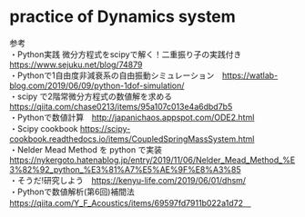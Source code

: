 # practice of Dynamics system 
参考<br>
・Python実践 微分方程式をscipyで解く！二重振り子の実践付き　https://www.sejuku.net/blog/74879 <br>
・Pythonで1自由度非減衰系の自由振動シミュレーション　https://watlab-blog.com/2019/06/09/python-1dof-simulation/ <br>
・scipy で2階常微分方程式の数値解を求める　https://qiita.com/chase0213/items/95a107c013e4a6dbd7b5 <br>
・Pythonで数値計算　http://japanichaos.appspot.com/ODE2.html <br>
・Scipy cookbook https://scipy-cookbook.readthedocs.io/items/CoupledSpringMassSystem.html<br>
・Nelder Mead Method を python で実装　https://nykergoto.hatenablog.jp/entry/2019/11/06/Nelder_Mead_Method_%E3%82%92_python_%E3%81%A7%E5%AE%9F%E8%A3%85<br>
・そうだ!研究しよう　https://kenyu-life.com/2019/06/01/dhsm/ <br>
・Pythonで数値解析(第6回)補間法　https://qiita.com/Y_F_Acoustics/items/69597fd7911b022a1d72　<br>

